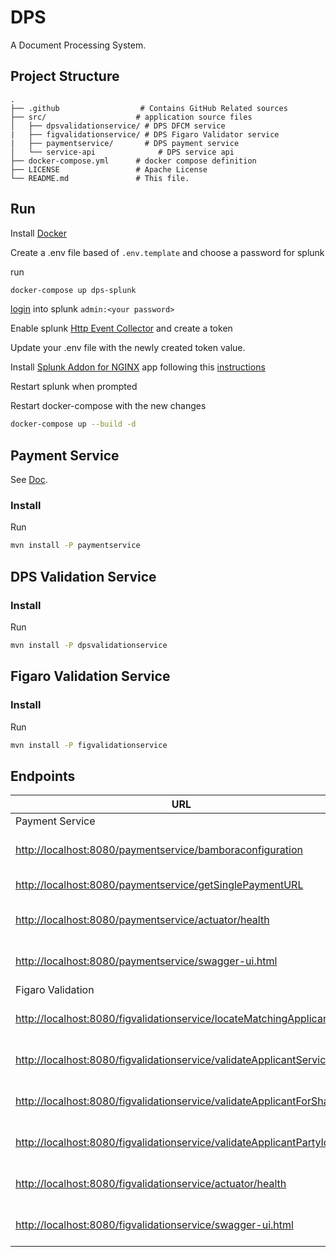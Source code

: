# DPS

A Document Processing System.

## Project Structure

    .
    ├── .github                  # Contains GitHub Related sources
    ├── src/                    # application source files
    │   ├── dpsvalidationservice/ # DPS DFCM service
    |   ├── figvalidationservice/ # DPS Figaro Validator service
    |   ├── paymentservice/       # DPS payment service
    │   └── service-api              # DPS service api
    ├── docker-compose.yml      # docker compose definition
    ├── LICENSE                 # Apache License
    └── README.md               # This file.

## Run

Install [Docker](https://www.docker.com/)

Create a .env file based of `.env.template` and choose a password for splunk

run

```bash
docker-compose up dps-splunk
```

[login](http://localhost:8000) into splunk `admin:<your password>`

Enable splunk [Http Event Collector](https://docs.splunk.com/Documentation/Splunk/7.2.3/Data/UsetheHTTPEventCollector) and create a token

Update your .env file with the newly created token value.

Install [Splunk Addon for NGINX](https://splunkbase.splunk.com/app/3258/) app following this [instructions](https://docs.splunk.com/Documentation/AddOns/released/Overview/Singleserverinstall)

Restart splunk when prompted

Restart docker-compose with the new changes

```bash
docker-compose up --build -d
```


## Payment Service

See [Doc](src/paymentservice/README.md).

### Install

Run

```bash
mvn install -P paymentservice
```

## DPS Validation Service

### Install

Run

```bash
mvn install -P dpsvalidationservice
```

## Figaro Validation Service

### Install

Run

```bash
mvn install -P figvalidationservice
```

## Endpoints

| URL | Method | Description |
| --- | --- | --- |
| Payment Service | --- | --- |
| [http://localhost:8080/paymentservice/bamboraconfiguration](http://localhost:8080/paymentservice/bamboraconfiguration) | GET | Bambora configuration url |
| [http://localhost:8080/paymentservice/getSinglePaymentURL](http://localhost:8080/paymentservice/getSinglePaymentURL) | GET | Single Payment Url |
| [http://localhost:8080/paymentservice/actuator/health](http://localhost:8080/paymentservice/actuator/health) | GET | Payment Service Health |
| [http://localhost:8080/paymentservice/swagger-ui.html](http://localhost:8080/paymentservice/swagger-ui.html) | GET | Figaro Validator Swagger-UI |
| Figaro Validation | --- | --- |
| [http://localhost:8080/figvalidationservice/locateMatchingApplicants](http://localhost:8080/figvalidationservice/locateMatchingApplicants) | GET | Locate Matching Applicants |
| [http://localhost:8080/figvalidationservice/validateApplicantService](http://localhost:8080/figvalidationservice/validateApplicantService) | GET | Validate Applicant Service |
| [http://localhost:8080/figvalidationservice/validateApplicantForSharing](http://localhost:8080/figvalidationservice/validateApplicantForSharing) | GET | Validate Applicant Sharing |
| [http://localhost:8080/figvalidationservice/validateApplicantPartyId](http://localhost:8080/figvalidationservice/validateApplicantPartyId) | GET | Validate Applicant Party ID |
| [http://localhost:8080/figvalidationservice/actuator/health](http://localhost:8082/figvalidationservice/actuator/health) | GET | Figaro Validator Health | 
| [http://localhost:8080/figvalidationservice/swagger-ui.html](http://localhost:8080/paymentservice/swagger-ui.html) | GET | Figaro Validator Swagger-UI |

